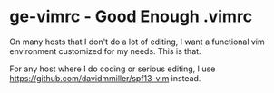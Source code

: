 ge-vimrc - Good Enough .vimrc
==============
  
On many hosts that I don't do a lot of editing, I want a functional vim environment customized for my needs.  This is that.

For any host where I do coding or serious editing, I use https://github.com/davidmmiller/spf13-vim instead.
